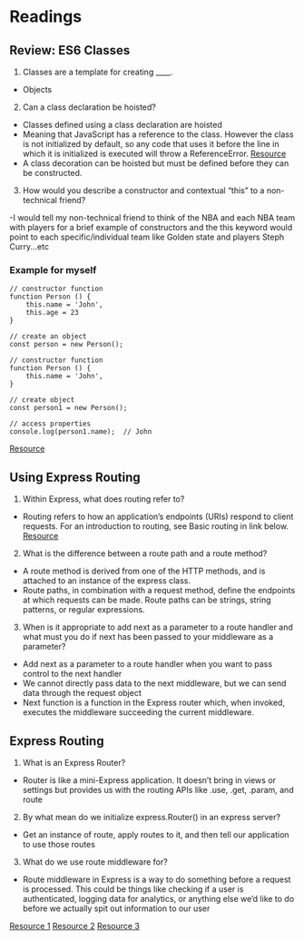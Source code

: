 # Readings

## Review: ES6 Classes

1. Classes are a template for creating ____.

- Objects

2. Can a class declaration be hoisted?

- Classes defined using a class declaration are hoisted
- Meaning that JavaScript has a reference to the class. However the class is not initialized by default, so any code that uses it before the line in which it is initialized is executed will throw a ReferenceError.
[Resource](<https://developer.mozilla.org/en-US/docs/Glossary/Hoisting>)
- A class decoration can be hoisted but must be defined before they can be constructed.

3. How would you describe a constructor and contextual “this” to a non-technical friend?

-I would tell my non-technical friend to think of the NBA and each NBA team with players for a brief example of constructors and the this keyword would point to each specific/individual team like Golden state and players Steph Curry...etc

### Example for myself

```
// constructor function
function Person () {
    this.name = 'John',
    this.age = 23
}

// create an object
const person = new Person();
```

```
// constructor function
function Person () {
    this.name = 'John',
}

// create object
const person1 = new Person();

// access properties
console.log(person1.name);  // John
```

[Resource](https://www.programiz.com/javascript/constructor-function)

## Using Express Routing

1. Within Express, what does routing refer to?

- Routing refers to how an application’s endpoints (URIs) respond to client requests. For an introduction to routing, see Basic routing in link below.
[Resource](https://expressjs.com/en/guide/routing.html)

2. What is the difference between a route path and a route method?

- A route method is derived from one of the HTTP methods, and is attached to an instance of the express class.
- Route paths, in combination with a request method, define the endpoints at which requests can be made. Route paths can be strings, string patterns, or regular expressions.

3. When is it appropriate to add next as a parameter to a route handler and what must you do if next has been passed to your middleware as a parameter?

- Add next as a parameter to a route handler when you want to pass control to the next handler
- We cannot directly pass data to the next middleware, but we can send data through the request object
- Next function is a function in the Express router which, when invoked, executes the middleware succeeding the current middleware.

## Express Routing

1. What is an Express Router?

- Router is like a mini-Express application. It doesn’t bring in views or settings but provides us with the routing APIs like .use, .get, .param, and route

2. By what mean do we initialize express.Router() in an express server?

- Get an instance of route, apply routes to it, and then tell our application to use those routes

3. What do we use route middleware for?

- Route middleware in Express is a way to do something before a request is processed. This could be things like checking if a user is authenticated, logging data for analytics, or anything else we’d like to do before we actually spit out information to our user

[Resource 1]( https://developer.mozilla.org/en-US/docs/Web/JavaScript/Reference/Classes)
[Resource 2]( https://expressjs.com/en/guide/routing.html)
[Resource 3]( https://www.digitalocean.com/community/tutorials/learn-to-use-the-new-router-in-expressjs-4)
